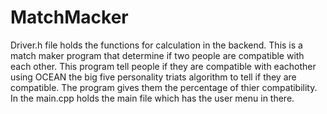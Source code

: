 # MatchMacker
Driver.h file holds the functions for calculation in the backend. 
This is a match maker program that determine if two people are compatible with each other.
This program tell people if they are compatible with eachother using OCEAN the big five personality triats algorithm to tell if they are compatible.
The program gives them the percentage of thier compatibility. 
In the main.cpp holds the main file which has the user menu in there. 
